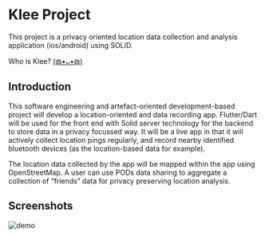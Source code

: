 # Klee Project

This project is a privacy oriented location data collection and analysis application (ios/android) using SOLID.

Who is Klee? [(◍•ᴗ•◍)](https://genshin-impact.fandom.com/wiki/Klee)

## Introduction

This software engineering and artefact-oriented development-based project will develop a location-oriented and data recording app. Flutter/Dart will be used for the front end with Solid server technology for the backend to store data in a privacy focussed way. It will be a live app in that it will actively collect location pings regularly, and record nearby identified bluetooth devices (as the location-based data for example).

The location data collected by the app will be mapped within the app using OpenStreetMap. A user can use PODs data sharing to aggregate a collection of “friends” data for privacy preserving location analysis.

## Screenshots

![demo](https://s2.loli.net/2022/12/09/9RhLoMqYpm4rGw8.png)

